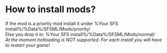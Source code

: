# How to install mods?
If the mod is a priority mod install it under %Your SFS install%/%Data%/SFSML/Mods/priority/<br>
Else you drop it in: %Your SFS install%/%Data%/SFSML/Mods/normal/<br>
*At the moment hotloading is NOT supported. For each install you will have to restart your game!*
